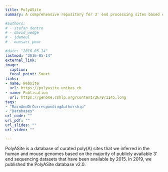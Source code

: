 ```yaml
---
title: PolyASite
summary: A comprehensive repository for 3' end processing sites based on a uniform analysis of a large number of 3' end sequencing data sets.

#authors:
# - stefan_dentro
# - david_wedge
# - jdemeul
# - nansari_pour

#date: "2016-05-14"
lastmod: "2016-05-14"
external_link: 
image:
  caption: 
  focal_point: Smart
links:
- name: Website
  url: https://polyasite.unibas.ch
- name: Publication
  url: https://genome.cshlp.org/content/26/8/1145.long
tags:
- "MainAndOrCorrespondingAuthorship"
- "Databases"
url_code: ""
url_pdf: ""
url_slides: ""
url_video: ""

---
```


PolyASite is a database of curated poly(A) sites that we inferred in the human and mouse genomes based on the majority of publicly available 3’ end sequencing datasets that have been available by 2015. In 2019, we published the PolyASite database v2.0.

